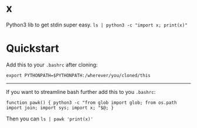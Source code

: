 # x
Python3 lib to get stdin super easy. `ls | python3 -c "import x; print(x)" `

# Quickstart
Add this to your `.bashrc` after cloning: 

    export PYTHONPATH=$PYTHONPATH:/wherever/you/cloned/this
    
--- 

If you want to streamline bash further add this to you `.bashrc`:

    function pawk() { python3 -c "from glob import glob; from os.path import join; import sys; import x; "$@; }

Then you can `ls | pawk 'print(x)'`
